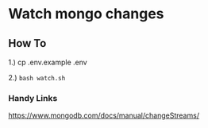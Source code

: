 # Watch mongo changes

## How To

1.) cp .env.example .env

2.) `bash watch.sh`

### Handy Links

<https://www.mongodb.com/docs/manual/changeStreams/>
